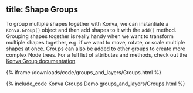 title: Shape Groups
---

To group multiple shapes together with Konva, we can instantiate
a `Konva.Group()` object and then add shapes to it with the `add()` method.
Grouping shapes together is really handy when we want to transform multiple
shapes together, e.g. if we want to move, rotate, or scale multiple shapes
at once.  Groups can also be added to other groups to create more complex
Node trees.  For a full list of attributes and methods, check out the [Konva.Group documentation](http://konvajs.github.io/api/Konva.Group.html).

{% iframe /downloads/code/groups_and_layers/Groups.html %}

{% include_code Konva Groups Demo groups_and_layers/Groups.html %}